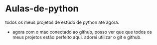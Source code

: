 # Aulas-de-python
todos os meus projetos de estudo de python até agora.

- agora com o mac conectado ao github, posso ver que que todos os meus projetos estão perfeito aqui.
adorei utilizar o git e github.
